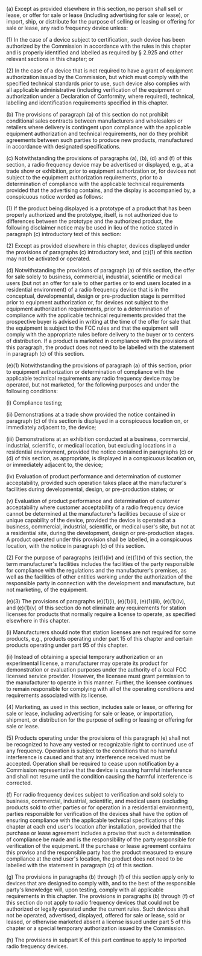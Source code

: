 (a) Except as provided elsewhere in this section, no person shall sell or lease, or offer for sale or lease (including advertising for sale or lease), or import, ship, or distribute for the purpose of selling or leasing or offering for sale or lease, any radio frequency device unless:

(1) In the case of a device subject to certification, such device has been authorized by the Commission in accordance with the rules in this chapter and is properly identified and labelled as required by § 2.925 and other relevant sections in this chapter; or

(2) In the case of a device that is not required to have a grant of equipment authorization issued by the Commission, but which must comply with the specified technical standards prior to use, such device also complies with all applicable administrative (including verification of the equipment or authorization under a Declaration of Conformity, where required), technical, labelling and identification requirements specified in this chapter.

(b) The provisions of paragraph (a) of this section do not prohibit conditional sales contracts between manufacturers and wholesalers or retailers where delivery is contingent upon compliance with the applicable equipment authorization and technical requirements, nor do they prohibit agreements between such parties to produce new products, manufactured in accordance with designated specifications.

(c) Notwithstanding the provisions of paragraphs (a), (b), (d) and (f) of this section, a radio frequency device may be advertised or displayed, e.g., at a trade show or exhibition, prior to equipment authorization or, for devices not subject to the equipment authorization requirements, prior to a determination of compliance with the applicable technical requirements provided that the advertising contains, and the display is accompanied by, a conspicuous notice worded as follows:
                                    

(1) If the product being displayed is a prototype of a product that has been properly authorized and the prototype, itself, is not authorized due to differences between the prototype and the authorized product, the following disclaimer notice may be used in lieu of the notice stated in paragraph (c) introductory text of this section:
                                    

(2) Except as provided elsewhere in this chapter, devices displayed under the provisions of paragraphs (c) introductory text, and (c)(1) of this section may not be activated or operated.

(d) Notwithstanding the provisions of paragraph (a) of this section, the offer for sale solely to business, commercial, industrial, scientific or medical users (but not an offer for sale to other parties or to end users located in a residential environment) of a radio frequency device that is in the conceptual, developmental, design or pre-production stage is permitted prior to equipment authorization or, for devices not subject to the equipment authorization requirements, prior to a determination of compliance with the applicable technical requirements provided that the prospective buyer is advised in writing at the time of the offer for sale that the equipment is subject to the FCC rules and that the equipment will comply with the appropriate rules before delivery to the buyer or to centers of distribution. If a product is marketed in compliance with the provisions of this paragraph, the product does not need to be labelled with the statement in paragraph (c) of this section.

(e)(1) Notwithstanding the provisions of paragraph (a) of this section, prior to equipment authorization or determination of compliance with the applicable technical requirements any radio frequency device may be operated, but not marketed, for the following purposes and under the following conditions:

(i) Compliance testing;

(ii) Demonstrations at a trade show provided the notice contained in paragraph (c) of this section is displayed in a conspicuous location on, or immediately adjacent to, the device;

(iii) Demonstrations at an exhibition conducted at a business, commercial, industrial, scientific, or medical location, but excluding locations in a residential environment, provided the notice contained in paragraphs (c) or (d) of this section, as appropriate, is displayed in a conspicuous location on, or immediately adjacent to, the device;

(iv) Evaluation of product performance and determination of customer acceptability, provided such operation takes place at the manufacturer's facilities during developmental, design, or pre-production states; or

(v) Evaluation of product performance and determination of customer acceptability where customer acceptability of a radio frequency device cannot be determined at the manufacturer's facilities because of size or unique capability of the device, provided the device is operated at a business, commercial, industrial, scientific, or medical user's site, but not at a residential site, during the development, design or pre-production stages. A product operated under this provision shall be labelled, in a conspicuous location, with the notice in paragraph (c) of this section.

(2) For the purpose of paragraphs (e)(1)(iv) and (e)(1)(v) of this section, the term manufacturer's facilities includes the facilities of the party responsible for compliance with the regulations and the manufacturer's premises, as well as the facilities of other entities working under the authorization of the responsible party in connection with the development and manufacture, but not marketing, of the equipment.

(e)(3) The provisions of paragraphs (e)(1)(i), (e)(1)(ii), (e)(1)(iii), (e)(1)(iv), and (e)(1)(v) of this section do not eliminate any requirements for station licenses for products that normally require a license to operate, as specified elsewhere in this chapter.

(i) Manufacturers should note that station licenses are not required for some products, e.g., products operating under part 15 of this chapter and certain products operating under part 95 of this chapter.

(ii) Instead of obtaining a special temporary authorization or an experimental license, a manufacturer may operate its product for demonstration or evaluation purposes under the authority of a local FCC licensed service provider. However, the licensee must grant permission to the manufacturer to operate in this manner. Further, the licensee continues to remain responsible for complying with all of the operating conditions and requirements associated with its license.

(4) Marketing, as used in this section, includes sale or lease, or offering for sale or lease, including advertising for sale or lease, or importation, shipment, or distribution for the purpose of selling or leasing or offering for sale or lease.

(5) Products operating under the provisions of this paragraph (e) shall not be recognized to have any vested or recognizable right to continued use of any frequency. Operation is subject to the conditions that no harmful interference is caused and that any interference received must be accepted. Operation shall be required to cease upon notification by a Commission representative that the device is causing harmful interference and shall not resume until the condition causing the harmful interference is corrected.

(f) For radio frequency devices subject to verification and sold solely to business, commercial, industrial, scientific, and medical users (excluding products sold to other parties or for operation in a residential environment), parties responsible for verification of the devices shall have the option of ensuring compliance with the applicable technical specifications of this chapter at each end user's location after installation, provided that the purchase or lease agreement includes a proviso that such a determination of compliance be made and is the responsibility of the party responsible for verification of the equipment. If the purchase or lease agreement contains this proviso and the responsible party has the product measured to ensure compliance at the end user's location, the product does not need to be labelled with the statement in paragraph (c) of this section.

(g) The provisions in paragraphs (b) through (f) of this section apply only to devices that are designed to comply with, and to the best of the responsible party's knowledge will, upon testing, comply with all applicable requirements in this chapter. The provisions in paragraphs (b) through (f) of this section do not apply to radio frequency devices that could not be authorized or legally operated under the current rules. Such devices shall not be operated, advertised, displayed, offered for sale or lease, sold or leased, or otherwise marketed absent a license issued under part 5 of this chapter or a special temporary authorization issued by the Commission.

(h) The provisions in subpart K of this part continue to apply to imported radio frequency devices.

